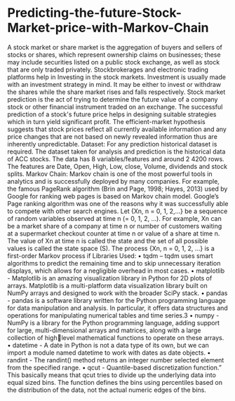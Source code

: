 # Predicting-the-future-Stock-Market-price-with-Markov-Chain

A stock market or share market is the aggregation of buyers and sellers of stocks or 
shares, which represent ownership claims on businesses; these may include securities listed 
on a public stock exchange, as well as stock that are only traded privately. 
Stockbrokerages and electronic trading platforms help in Investing in the stock markets. 
Investment is usually made with an investment strategy in mind. It may be either to invest or 
withdraw the shares while the share market rises and falls respectively.
Stock market prediction is the act of trying to determine the future value of a 
company stock or other financial instrument traded on an exchange. The successful 
prediction of a stock's future price helps in designing suitable strategies which in turn yield 
significant profit. The efficient-market hypothesis suggests that stock prices reflect all 
currently available information and any price changes that are not based on newly revealed 
information thus are inherently unpredictable.
Dataset:
For any prediction historical dataset is required. The dataset taken for analysis and 
prediction is the historical data of ACC stocks. The data has 8 variables/features and around 2
4200 rows. The features are Date, Open, High, Low, close, Volume, dividends and stock 
splits.
Markov Chain:
Markov chain is one of the most powerful tools in analytics and is successfully 
deployed by many companies. For example, the famous PageRank algorithm (Brin and Page, 
1998; Hayes, 2013) used by Google for ranking web pages is based on Markov chain model. 
Google’s Page ranking algorithm was one of the reasons why it was successfully able to 
compete with other search engines.
Let {Xn, n = 0, 1, 2,…} be a sequence of random variables observed at time n (= 0, 1, 2, …). 
For example, Xn can be a market share of a company at time n or number of customers 
waiting at a supermarket checkout counter at time n or value of a share at time n. The value 
of Xn at time n is called the state and the set of all possible values is called the state space 
(S).
The process {Xn, n = 0, 1, 2, …} is a first-order Markov process if
Libraries Used:
• tqdm – tqdm uses smart algorithms to predict the remaining time and to skip 
unnecessary iteration displays, which allows for a negligible overhead in most cases.
• matplotlib - Matplotlib is an amazing visualization library in Python for 2D plots of 
arrays. Matplotlib is a multi-platform data visualization library built on NumPy
arrays and designed to work with the broader SciPy stack.
• pandas - pandas is a software library written for the Python programming language 
for data manipulation and analysis. In particular, it offers data structures and 
operations for manipulating numerical tables and time series.3
• numpy - NumPy is a library for the Python programming language, adding support 
for large, multi-dimensional arrays and matrices, along with a large collection of highlevel mathematical functions to operate on these arrays.
• datetime - A date in Python is not a data type of its own, but we can import a module 
named datetime to work with dates as date objects.
• randint - The randint() method returns an integer number selected element from the 
specified range.
• qcut - Quantile-based discretization function.” This basically means that qcut tries to 
divide up the underlying data into equal sized bins. The function defines the bins 
using percentiles based on the distribution of the data, not the actual numeric edges of 
the bins.
